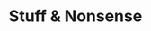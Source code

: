 ---
layout: post
title:  Stuff & Nonsense

boneWarsFrom: <span>late</span> 2012
boneWarsTo: <span>mid</span> 2013

webArchive: http://web.archive.org/web/20130722223737/http://www.stuffandnonsense.co.uk/
presentDay: https://stuffandnonsense.co.uk/

fieldPaleontologist: fakednostalgia

fossilOne: /fossils/stuffandnonsense-fossil--one.png
fossilTwo: /fossils/stuffandnonsense-fossil--two.png

exhibitBackground: '#333'
exhibitOne: /exhibits/stuffandnonsense-exhibit--one.png
exhibitTwo: /exhibits/stuffandnonsense-exhibit--two.png
---
